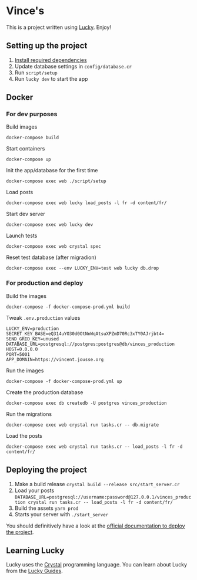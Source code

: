 # Vince's

This is a project written using [Lucky](https://luckyframework.org). Enjoy!

## Setting up the project

1. [Install required dependencies](https://luckyframework.org/guides/getting-started/installing#install-required-dependencies)
1. Update database settings in `config/database.cr`
1. Run `script/setup`
1. Run `lucky dev` to start the app


## Docker

### For dev purposes

Build images

    docker-compose build

Start containers

    docker-compose up

Init the app/database for the first time

    docker-compose exec web ./script/setup

Load posts

    docker-compose exec web lucky load_posts -l fr -d content/fr/

Start dev server

    docker-compose exec web lucky dev

Launch tests

    docker-compose exec web crystal spec

Reset test database (after migradion)

    docker-compose exec --env LUCKY_ENV=test web lucky db.drop

### For production and deploy

Build the images

    docker-compose -f docker-compose-prod.yml build

Tweak `.env.production` values


    LUCKY_ENV=production
    SECRET_KEY_BASE=eQ314uYO30d0OtNnWqAtsuXPZmD70Rc3xTY0AJrjbt4=
    SEND_GRID_KEY=unused
    DATABASE_URL=postgresql://postgres:postgres@db/vinces_production
    HOST=0.0.0.0
    PORT=5001
    APP_DOMAIN=https://vincent.jousse.org

Run the images

    docker-compose -f docker-compose-prod.yml up

Create the production database

    docker-compose exec db createdb -U postgres vinces_production

Run the migrations

    docker-compose exec web crystal run tasks.cr -- db.migrate

Load the posts

    docker-compose exec web crystal run tasks.cr -- load_posts -l fr -d content/fr/

## Deploying the project

1. Make a build release `crystal build --release src/start_server.cr`
1. Load your posts `DATABASE_URL=postgresql://username:password@127.0.0.1/vinces_production crystal run tasks.cr -- load_posts -l fr -d content/fr/`
1. Build the assets `yarn prod`
1. Starts your server with `./start_server`

You should definitively have a look at the [official documentation to deploy the project](https://www.luckyframework.org/guides/deploying/ubuntu).

## Learning Lucky

Lucky uses the [Crystal](https://crystal-lang.org) programming language. You can learn about Lucky from the [Lucky Guides](https://luckyframework.org/guides/getting-started/why-lucky).

